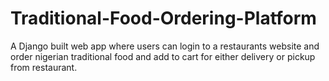 # Traditional-Food-Ordering-Platform
A Django built web app where users can login to a restaurants website and order nigerian traditional food and add to cart for either delivery or pickup from restaurant.
